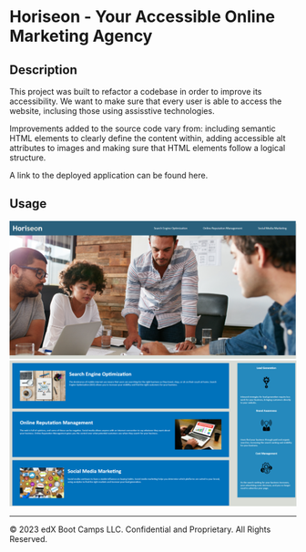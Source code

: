 # Horiseon - Your Accessible Online Marketing Agency

## Description 

This project was built to refactor a codebase in order to improve its accessibility. We want to make sure that every user is able to access the website, inclusing those using assisstive technologies.  

Improvements added to the source code vary from: including semantic HTML elements to clearly define the content within, adding accessible alt attributes to images and making sure that HTML elements follow a logical structure.    


A link to the deployed application can be found here.


## Usage 
![group of people working together](assets/images/screenshot1.png)
![Horiseon's main strategies](assets/images/screenshot2.png)

---

© 2023 edX Boot Camps LLC. Confidential and Proprietary. All Rights Reserved.
